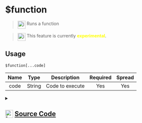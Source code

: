 # $function
> <img align="top" src="https://upload.wikimedia.org/wikipedia/commons/thumb/e/e4/Infobox_info_icon.svg/160px-Infobox_info_icon.svg.png?20150409153300" alt="image" width="25" height="auto"> Runs a function

> <img align="top" src="https://upload.wikimedia.org/wikipedia/commons/thumb/1/17/Warning.svg/156px-Warning.svg.png" alt="image" width="25" height="auto"> This feature is currently <span style="color:yellow"><strong>experimental</strong></span>.

## Usage
```
$function[...code]
```
| Name | Type | Description | Required | Spread
| :---: | :---: | :---: | :---: | :---: |
code | String | Code to execute | Yes | Yes
<details>
<summary>
    
## <img align="top" src="https://cdn4.iconfinder.com/data/icons/iconsimple-logotypes/512/github-512.png" alt="image" width="25" height="auto">  [Source Code](https://github.com/tryforge/ForgeScript-V2/blob/main/src/native/function.ts)
    
</summary>
    
```ts
import { ArgType, NativeFunction } from "../structures/NativeFunction"
import { Return } from "../structures/Return"

export default new NativeFunction({
    name: "$function",
    version: "1.0.0",
    description: "Runs a function",
    unwrap: false,
    experimental: true,
    args: [
        {
            name: "code",
            description: "Code to execute",
            required: true,
            type: ArgType.String,
            rest: true
        }
    ],
    brackets: true,
    execute: async function(ctx) {
        const rt = await this["resolveArgs"](ctx)
        if (rt.return) return Return.success(rt.value)
        else if (rt.success) return Return.success()
        return rt
    }
})
```
    
</details>